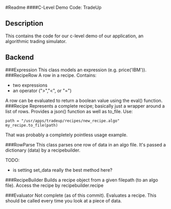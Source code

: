 #Readme
####C-Level Demo Code: TradeUp

## Description
This contains the code for our c-level demo of our application, an algorithmic trading simulator. 

## Backend
###Expression
This class models an expression (e.g. price('IBM')).
###RecipeRow
A row in a recipe. Contains:
	
* two expressions
* an operator (">","<", or "=")

A row can be evaluated to return a boolean value using the eval() function.
###Recipe
Represents a complete recipe; basically just a wrapper around a list of rows. Provides a json() function as well as to_file. Use:

	path = "/usr/apps/tradeup/recipes/new_recipe.algo"
	my_recipe.to_file(path)

That was probably a completely pointless usage example.

###RowParse
This class parses one row of data in an algo file. It's passed a dictionary (data) by a recipebuilder.

TODO:

* is setting set_data really the best method here?

###RecipeBuilder
Builds a recipe object from a given filepath (to an algo file).
Access the recipe by recipebuilder.recipe

###Evaluator
Not complete (as of this commit). Evaluates a recipe. This should be called every time you look at a piece of data.
